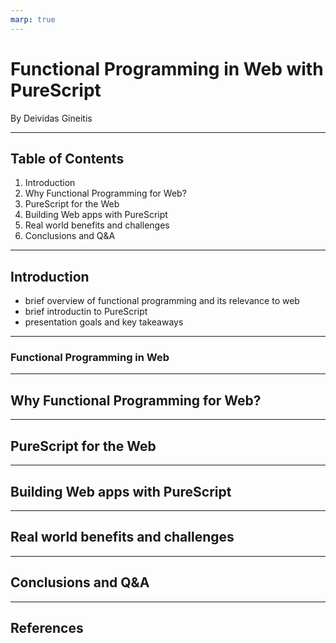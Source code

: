 ```yaml
---
marp: true
---
```


# Functional Programming in Web with PureScript

By Deividas Gineitis

---

## Table of Contents

1. Introduction
2. Why Functional Programming for Web?
3. PureScript for the Web
4. Building Web apps with PureScript
5. Real world benefits and challenges
6. Conclusions and Q&A

---

<!-- paginate: true -->

## Introduction

- brief overview of functional programming and its relevance to web
- brief introductin to PureScript
- presentation goals and key takeaways

---

### Functional Programming in Web

---

## Why Functional Programming for Web?

---

## PureScript for the Web

---

## Building Web apps with PureScript

---

## Real world benefits and challenges

---

## Conclusions and Q&A

---

## References
